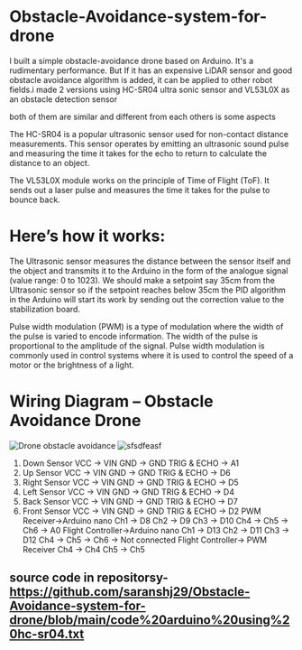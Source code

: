 # Obstacle-Avoidance-system-for-drone

I built a simple obstacle-avoidance drone based on Arduino. It's a rudimentary performance. But If it has an expensive LiDAR sensor and good obstacle avoidance algorithm is added, it can be applied to other robot fields.i made 2 versions using  HC-SR04 ultra sonic sensor and  VL53L0X  as an obstacle detection sensor

both of them are similar and different from each others is some aspects

The HC-SR04 is a popular ultrasonic sensor used for non-contact distance measurements. This sensor operates by emitting an ultrasonic sound pulse and measuring the time it takes for the echo to return to calculate the distance to an object.

The VL53L0X module works on the principle of Time of Flight (ToF). It sends out a laser pulse and measures the time it takes for the pulse to bounce back.

# Here’s how it works:
The Ultrasonic sensor measures the distance between the sensor itself and the object and transmits it to the Arduino in the form of the analogue signal (value range: 0 to 1023). We should make a setpoint say 35cm from the Ultrasonic sensor so if the setpoint reaches below 35cm the PID algorithm in the Arduino will start its work by sending out the correction value to the stabilization board.


Pulse width modulation (PWM) is a type of modulation where the width of the pulse is varied to encode information. The width of the pulse is proportional to the amplitude of the signal. Pulse width modulation is commonly used in control systems where it is used to control the speed of a motor or the brightness of a light.

# Wiring Diagram – Obstacle Avoidance Drone
![Drone obstacle avoidance](https://github.com/user-attachments/assets/0c2bc23b-8b07-4088-b93f-4630fb17001c)
![sfsdfeasf](https://github.com/user-attachments/assets/b25cafdf-f00a-4e5e-857f-7af97b622c37)

1. Down Sensor
VCC -> VIN
GND -> GND
TRIG & ECHO -> A1
2. Up Sensor
VCC -> VIN
GND -> GND
TRIG & ECHO -> D6
3. Right Sensor
VCC -> VIN
GND -> GND
TRIG & ECHO -> D5
4. Left Sensor
VCC -> VIN
GND -> GND
TRIG & ECHO -> D4
5. Back Sensor
VCC -> VIN
GND -> GND
TRIG & ECHO -> D7
6. Front Sensor
VCC -> VIN
GND -> GND
TRIG & ECHO -> D2
PWM Receiver->Arduino nano
Ch1 -> D8
Ch2 -> D9
Ch3 -> D10
Ch4 ->
Ch5 ->
Ch6 -> A0
Flight Controller->Arduino nano
Ch1 -> D13
Ch2 -> D11
Ch3 -> D12
Ch4 ->
Ch5 ->
Ch6 ->  Not connected
Flight Controller-> PWM Receiver
Ch4 -> Ch4
Ch5 -> Ch5
 ## source code in repositorsy-https://github.com/saranshj29/Obstacle-Avoidance-system-for-drone/blob/main/code%20arduino%20using%20hc-sr04.txt

